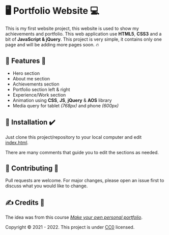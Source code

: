 # :desktop_computer: Portfolio Website :computer:

This is my first website project, this website is used to show my achievements and portfolio.
This web application use **HTML5**, **CSS3** and a bit of **JavaScript & jQuery**.
This project is very simple, it contains only one page and will be adding more pages soon. :fire:

## :memo: Features :page_facing_up:

- Hero section
- About me section
- Achievements section
- Portfolio section left & right
- Experience/Work section
- Animation using **CSS**, **JS**, **jQuery** & **AOS** library
- Media query for tablet _(768px)_ and phone _(600px)_

## :pushpin: Installation :heavy_check_mark:

Just clone this project/repository to your local computer and edit [index.html](index.html).

There are many comments that guide you to edit the sections as needed.

## :handshake: Contributing :clap:

Pull requests are welcome. For major changes, please open an issue first to discuss
what you would like to change.

## :writing_hand: Credits :pray:

The idea was from this course _[Make your own personal portfolio](https://www.udemy.com/course/make-your-own-personal-portfolio-online-in-1-hr-htmlcss/)_.

Copyright :copyright: 2021 - 2022. This project is under [CC0](LICENSE) licensed.

